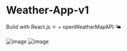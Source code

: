 # Weather-App-v1

Build with React.js ⚛️ + openWeatherMapAPI 🌤️
<br><br>
![image](https://github.com/bhavkushwaha/Weather-App/assets/75977991/a096f3c8-c2c5-485a-b06b-71dd5a4f5d68)
![image](https://github.com/bhavkushwaha/Weather-App/assets/75977991/86dd0bfe-44e4-4ffe-8b58-41de11a608a3)

